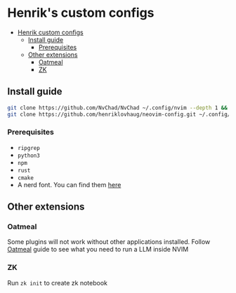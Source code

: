# Henrik's custom configs

<!--toc:start-->

- [Henrik custom configs](#henrik-custom-configs)
  - [Install guide](#install-guide)
    - [Prerequisites](#prerequisites)
  - [Other extensions](#other-extensions)
    - [Oatmeal](#oatmeal)
    - [ZK](#zk)

<!--toc:end-->

## Install guide

```bash
git clone https://github.com/NvChad/NvChad ~/.config/nvim --depth 1 &&
git clone https://github.com/henriklovhaug/neovim-config.git ~/.config/nvim/lua/custom/
```

### Prerequisites

- `ripgrep`
- `python3`
- `npm`
- `rust`
- `cmake`
- A nerd font. You can find them [here](https://www.nerdfonts.com)

## Other extensions

### Oatmeal

Some plugins will not work without other applications installed. Follow
[Oatmeal](https://github.com/dustinblackman/oatmeal.nvim) guide to see what you
need to run a LLM inside NVIM

### ZK

Run `zk init` to create zk notebook
